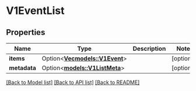 # V1EventList

## Properties

Name | Type | Description | Notes
------------ | ------------- | ------------- | -------------
**items** | Option<[**Vec<models::V1Event>**](v1Event.md)> |  | [optional]
**metadata** | Option<[**models::V1ListMeta**](v1ListMeta.md)> |  | [optional]

[[Back to Model list]](../README.md#documentation-for-models) [[Back to API list]](../README.md#documentation-for-api-endpoints) [[Back to README]](../README.md)


